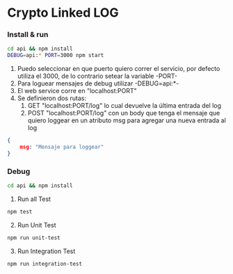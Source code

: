 # Crypto Linked LOG

### Install & run

```Bash
cd api && npm install
DEBUG=api:* PORT=3000 npm start
```

1. Puedo seleccionar en que puerto quiero correr el servicio, por defecto utiliza el 3000, de lo contrario setear la variable -PORT-
2. Para loguear mensajes de debug utilizar -DEBUG=api:*-
3. El web service corre en "localhost:PORT"
4. Se definieron dos rutas:
    1. GET "localhost:PORT/log" lo cual devuelve la última entrada del log
    2. POST "localhost:PORT/log" con un body que tenga el mensaje que quiero loggear en un atributo msg para agregar una nueva entrada al log

```JSON
{
    msg: "Mensaje para loggear"
}
```

### Debug

```Bash
cd api && npm install
```

1. Run all Test
```Bash
npm test
```
2. Run Unit Test
```Bash
npm run unit-test
```
3. Run Integration Test
```Bash
npm run integration-test
```

